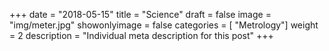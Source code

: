 +++
date = "2018-05-15"
title = "Science"
draft = false
image = "img/meter.jpg"
showonlyimage = false
categories = [ "Metrology"]
weight = 2
description = "Individual meta description for this post"
+++
